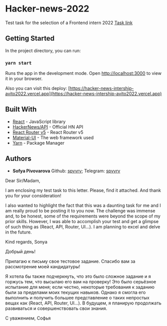 # Hacker-news-2022

Test task for the selection of a Frontend intern 2022
[Task link](https://github.com/avito-tech/internship_frontend_2022)

## Getting Started

In the project directory, you can run:

### `yarn start`

Runs the app in the development mode.
Open [http://localhost:3000](http://localhost:3000) to view it in your browser.

Also you can visit this deploy: [https://hacker-news-intership-avito2022.vercel.app](https://hacker-news-intership-avito2022.vercel.app)

## Built With

- [React](https://github.com/HackerNews/API) - JavaScript library
- [HackerNews/API](https://github.com/HackerNews/API) - Official HN API
- [React Router v5](https://github.com/remix-run/react-router/releases/tag/v5.0.0) - React Router v5
- [Material-UI](https://mui.com/) - The web framework used
- [Yarn](https://yarnpkg.com/) - Package Manager

## Authors

- **Sofya Pivovarova**
  Github: [spvvrv](https://github.com/spvvrv);
  Telegram: [spvvrv](https://t.me/spvvrv)

Dear Sir/Madam,

I am enclosing my test task to this letter. Please, find it attached. And thank you for your consideration!

I also wanted to highlight the fact that this was a daunting task for me and I am really proud to be posting it to you now. The challenge was immense and, to be honest, some of the requirements were beyond the scope of my prior skills. However, I was able to accomplish your test and get a glimpse of such thing as (React, API, Router, UI...). I am planning to excel and delve in the future.

Kind regards,
Sonya

Добрый день!

Прилагаю к письму свое тестовое задание. Спасибо вам за рассмотрение моей кандидатуры!

Я хотела бы также подчеркнуть, что это было сложное задание и я горжусь тем, что высылаю его вам на проверку! Это было серьёзное испытание для меня; если честно, некоторые требования к заданию были за пределами моих текущих навыков. Однако я смогла его выполнить и получить большее представление о таких непростых вещах как (React, API, Router, UI...). В будущем, я планирую продолжать развиваться и совершенствовать свои знания.

С уважением,
Софья
